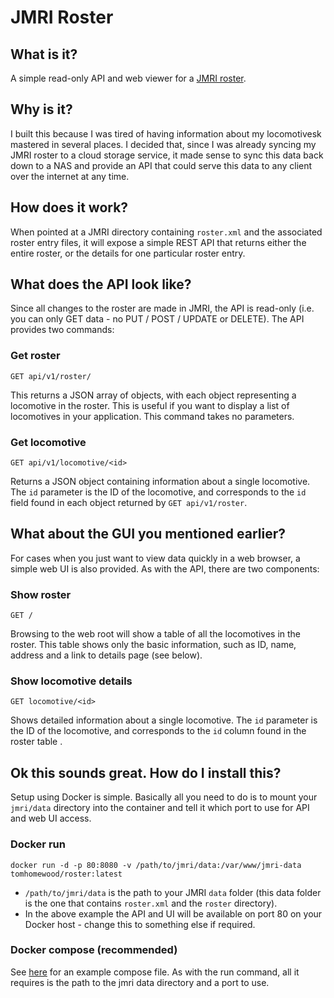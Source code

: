 # JMRI Roster

## What is it?
A simple read-only API and web viewer for a [JMRI roster](https://www.jmri.org/help/en/html/apps/DecoderPro/Roster.shtml).

## Why is it?
I built this because I was tired of having information about my locomotivesk mastered in several places. I decided that, since I was already syncing my JMRI roster to a cloud storage service, it made sense to sync this data back down to a NAS and provide an API that could serve this data to any client over the internet at any time.

## How does it work?
When pointed at a JMRI directory containing `roster.xml` and the associated roster entry files, it will expose a simple REST API that returns either the entire roster, or the details for one particular roster entry.

## What does the API look like?
Since all changes to the roster are made in JMRI, the API is read-only (i.e. you can only GET data - no PUT / POST / UPDATE or DELETE).
The API provides two commands:
### Get roster
```
GET api/v1/roster/
```
This returns a JSON array of objects, with each object representing a locomotive in the roster. This is useful if you want to display a list of locomotives in your application. This command takes no parameters.
### Get locomotive
```
GET api/v1/locomotive/<id>
```
Returns a JSON object containing information about a single locomotive. The `id` parameter is the ID of the locomotive, and corresponds to the `id` field found in each object returned by `GET api/v1/roster`.

## What about the GUI you mentioned earlier?
For cases when you just want to view data quickly in a web browser, a simple web UI is also provided. As with the API, there are two components:
### Show roster
```
GET /
```
Browsing to the web root will show a table of all the locomotives in the roster. This table shows only the basic information, such as ID, name, address and a link to details page (see below).
### Show locomotive details
```
GET locomotive/<id>
```
Shows detailed information about a single locomotive. The `id` parameter is the ID of the locomotive, and corresponds to the `id` column found in the roster table .

## Ok this sounds great. How do I install this?
Setup using Docker is simple. Basically all you need to do is to mount your `jmri/data` directory into the container and tell it which port to use for API and web UI access. 
### Docker run
```
docker run -d -p 80:8080 -v /path/to/jmri/data:/var/www/jmri-data tomhomewood/roster:latest
```
* `/path/to/jmri/data` is the path to your JMRI `data` folder (this data folder is the one that contains `roster.xml` and the `roster` directory).
* In the above example the API and UI will be available on port 80 on your Docker host - change this to something else if required.
### Docker compose (recommended)
See [here](docker-compose.yml) for an example compose file. As with the run command, all it requires is the path to the jmri data directory and a port to use.